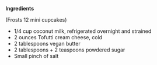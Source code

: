 __Ingredients__

(Frosts 12 mini cupcakes)

- 1/4 cup coconut milk, refrigerated overnight and strained
- 2 ounces Tofutti cream cheese, cold
- 2 tablespoons vegan butter
- 2 tablespoons + 2 teaspoons powdered sugar
- Small pinch of salt